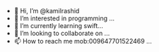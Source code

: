 - 👋 Hi, I’m @kamilrashid
- 👀 I’m interested in programming  ...
- 🌱 I’m currently learning swift...
- 💞️ I’m looking to collaborate on ...
- 📫 How to reach me mob:009647701522469 ...

<!---
kamilrashid/kamilrashid is a ✨ special ✨ repository because its `README.md` (this file) appears on your GitHub profile.
You can click the Preview link to take a look at your changes.
--->
